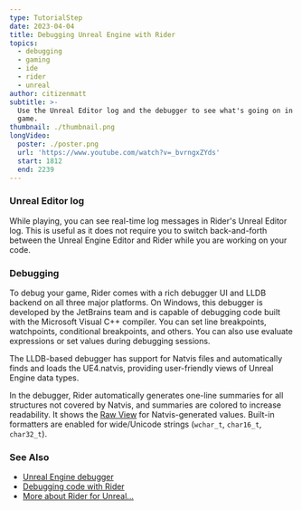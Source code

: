 ```yaml
---
type: TutorialStep
date: 2023-04-04
title: Debugging Unreal Engine with Rider
topics:
  - debugging
  - gaming
  - ide
  - rider
  - unreal
author: citizenmatt
subtitle: >-
  Use the Unreal Editor log and the debugger to see what's going on in your
  game.
thumbnail: ./thumbnail.png
longVideo:
  poster: ./poster.png
  url: 'https://www.youtube.com/watch?v=_bvrngxZYds'
  start: 1812
  end: 2239
---
```


### Unreal Editor log

While playing, you can see real-time log messages in Rider's Unreal Editor log. This is useful as it does not require you to switch back-and-forth between the Unreal Engine Editor and Rider while you are working on your code.

### Debugging

To debug your game, Rider comes with a rich debugger UI and LLDB backend on all three major platforms. On Windows, this debugger is developed by the JetBrains team and is capable of debugging code built with the Microsoft Visual C++ compiler.
You can set line breakpoints, watchpoints, conditional breakpoints, and others. You can also use evaluate expressions or set values during debugging sessions.

The LLDB-based debugger has support for Natvis files and automatically finds and loads the UE4.natvis, providing user-friendly views of Unreal Engine data types.

In the debugger, Rider automatically generates one-line summaries for all structures not covered by Natvis, and summaries are colored to increase readability.
It shows the [Raw View](https://docs.microsoft.com/en-us/visualstudio/debugger/create-custom-views-of-native-objects?view=vs-2019#BKMK_Item_expansion) for Natvis-generated values.
Built-in formatters are enabled for wide/Unicode strings (`wchar_t`, `char16_t`, `char32_t`).

### See Also

- [Unreal Engine debugger](https://www.jetbrains.com/help/rider/Unreal_Engine__Debugger.html)
- [Debugging code with Rider](https://www.jetbrains.com/dotnet/guide/tutorials/rider-essentials/debugging/)
- [More about Rider for Unreal...](https://www.jetbrains.com/lp/rider-unreal/)
